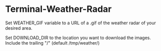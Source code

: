# Terminal-Weather-Radar

Set WEATHER_GIF variable to a URL of a .gif of the weather radar of your desired area.

Set DOWNLOAD_DIR to the location you want to download the images. Include the trailing "/" (default /tmp/weather/)
